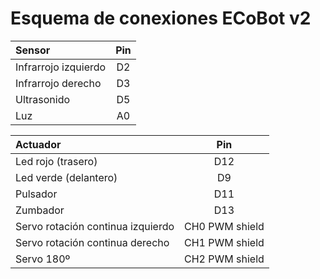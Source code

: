 # Esquema de conexiones ECoBot v2

<div align="center">

|Sensor                       |Pin |
|:----------------------------|:--:|
|Infrarrojo izquierdo         | D2 |
|Infrarrojo derecho           | D3 |
|Ultrasonido                  | D5 |
|Luz                          | A0 |

</div>

<div align="center">

|Actuador                             |   Pin        |
|:------------------------------------|:------------:|
|Led rojo (trasero)                   |D12           |
|Led verde (delantero)                |D9            |
|Pulsador                             |D11           |
|Zumbador                             |D13           |
|Servo rotación continua izquierdo    |CH0 PWM shield|
|Servo rotación continua derecho      |CH1 PWM shield|
|Servo 180º                           |CH2 PWM shield|

</div>